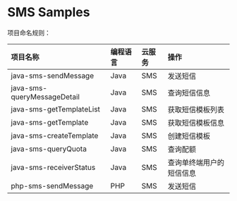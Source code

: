 # SMS Samples

项目命名规则：

| 项目名称 | 编程语言 | 云服务 | 操作 |
| :-- | :-- | :-- | :-- |
| java-sms-sendMessage | Java | SMS | 发送短信 |
| java-sms-queryMessageDetail | Java | SMS | 查询短信信息 |
| java-sms-getTemplateList | Java | SMS | 获取短信模板列表 |
| java-sms-getTemplate | Java | SMS | 获取短信模板信息 |
| java-sms-createTemplate | Java | SMS | 创建短信模板 |
| java-sms-queryQuota | Java | SMS | 查询配额 |
| java-sms-receiverStatus | Java | SMS | 查询单终端用户的短信信息 |
| php-sms-sendMessage | PHP | SMS | 发送短信 |